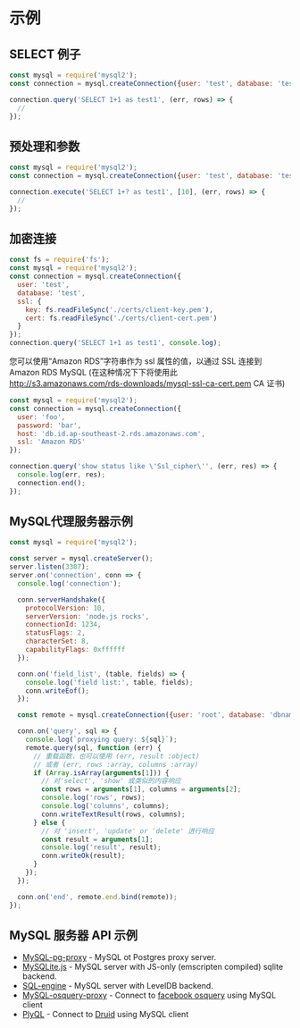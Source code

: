 # 示例

## SELECT 例子

```js
const mysql = require('mysql2');
const connection = mysql.createConnection({user: 'test', database: 'test'});

connection.query('SELECT 1+1 as test1', (err, rows) => {
  //
});
```

## 预处理和参数

```js
const mysql = require('mysql2');
const connection = mysql.createConnection({user: 'test', database: 'test'});

connection.execute('SELECT 1+? as test1', [10], (err, rows) => {
  //
});
```

## 加密连接

```js
const fs = require('fs');
const mysql = require('mysql2');
const connection = mysql.createConnection({
  user: 'test',
  database: 'test',
  ssl: {
    key: fs.readFileSync('./certs/client-key.pem'),
    cert: fs.readFileSync('./certs/client-cert.pem')
  }
});
connection.query('SELECT 1+1 as test1', console.log);
```

您可以使用“Amazon RDS”字符串作为 ssl 属性的值，以通过 SSL 连接到 Amazon RDS MySQL (在这种情况下下将使用此 http://s3.amazonaws.com/rds-downloads/mysql-ssl-ca-cert.pem CA 证书)

```js
const mysql = require('mysql2');
const connection = mysql.createConnection({
  user: 'foo',
  password: 'bar',
  host: 'db.id.ap-southeast-2.rds.amazonaws.com',
  ssl: 'Amazon RDS'
});

connection.query('show status like \'Ssl_cipher\'', (err, res) => {
  console.log(err, res);
  connection.end();
});
```


## MySQL代理服务器示例

```js
const mysql = require('mysql2');

const server = mysql.createServer();
server.listen(3307);
server.on('connection', conn => {
  console.log('connection');

  conn.serverHandshake({
    protocolVersion: 10,
    serverVersion: 'node.js rocks',
    connectionId: 1234,
    statusFlags: 2,
    characterSet: 8,
    capabilityFlags: 0xffffff
  });

  conn.on('field_list', (table, fields) => {
    console.log('field list:', table, fields);
    conn.writeEof();
  });

  const remote = mysql.createConnection({user: 'root', database: 'dbname', host:'server.example.com', password: 'secret'});

  conn.on('query', sql => {
    console.log(`proxying query: ${sql}`);
    remote.query(sql, function (err) {
      // 重载函数，也可以使用 (err, result :object)
      // 或者 (err, rows :array, columns :array)
      if (Array.isArray(arguments[1])) {
        // 对'select', 'show' 或类似的内容响应
        const rows = arguments[1], columns = arguments[2];
        console.log('rows', rows);
        console.log('columns', columns);
        conn.writeTextResult(rows, columns);
      } else {
        // 对 'insert', 'update' or 'delete' 进行响应
        const result = arguments[1];
        console.log('result', result);
        conn.writeOk(result);
      }
    });
  });

  conn.on('end', remote.end.bind(remote));
});
```

## MySQL 服务器 API 示例

  - [MySQL-pg-proxy](https://github.com/sidorares/mysql-pg-proxy)  - MySQL ot Postgres proxy server.
  - [MySQLite.js](https://github.com/sidorares/mysqlite.js) - MySQL server with JS-only (emscripten compiled) sqlite backend.
  - [SQL-engine](https://github.com/eugeneware/sql-engine) - MySQL server with LevelDB backend.
  - [MySQL-osquery-proxy](https://github.com/sidorares/mysql-osquery-proxy) - Connect to [facebook osquery](https://osquery.io/) using MySQL client
  - [PlyQL](https://github.com/implydata/plyql) - Connect to [Druid](http://druid.io/) using MySQL client
